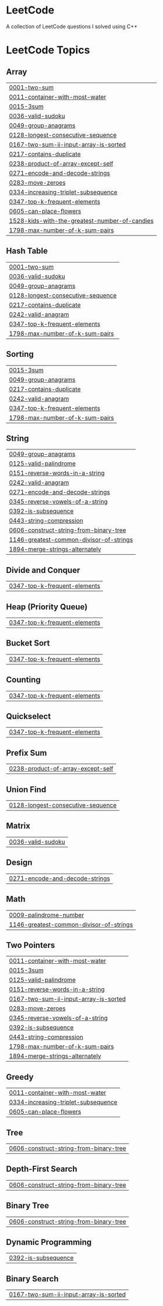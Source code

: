 # LeetCode
A collection of LeetCode questions I solved using C++

<!---LeetCode Topics Start-->
# LeetCode Topics
## Array
|  |
| ------- |
| [0001-two-sum](https://github.com/NathanLewis263/LeetCode/tree/master/0001-two-sum) |
| [0011-container-with-most-water](https://github.com/NathanLewis263/LeetCode/tree/master/0011-container-with-most-water) |
| [0015-3sum](https://github.com/NathanLewis263/LeetCode/tree/master/0015-3sum) |
| [0036-valid-sudoku](https://github.com/NathanLewis263/LeetCode/tree/master/0036-valid-sudoku) |
| [0049-group-anagrams](https://github.com/NathanLewis263/LeetCode/tree/master/0049-group-anagrams) |
| [0128-longest-consecutive-sequence](https://github.com/NathanLewis263/LeetCode/tree/master/0128-longest-consecutive-sequence) |
| [0167-two-sum-ii-input-array-is-sorted](https://github.com/NathanLewis263/LeetCode/tree/master/0167-two-sum-ii-input-array-is-sorted) |
| [0217-contains-duplicate](https://github.com/NathanLewis263/LeetCode/tree/master/0217-contains-duplicate) |
| [0238-product-of-array-except-self](https://github.com/NathanLewis263/LeetCode/tree/master/0238-product-of-array-except-self) |
| [0271-encode-and-decode-strings](https://github.com/NathanLewis263/LeetCode/tree/master/0271-encode-and-decode-strings) |
| [0283-move-zeroes](https://github.com/NathanLewis263/LeetCode/tree/master/0283-move-zeroes) |
| [0334-increasing-triplet-subsequence](https://github.com/NathanLewis263/LeetCode/tree/master/0334-increasing-triplet-subsequence) |
| [0347-top-k-frequent-elements](https://github.com/NathanLewis263/LeetCode/tree/master/0347-top-k-frequent-elements) |
| [0605-can-place-flowers](https://github.com/NathanLewis263/LeetCode/tree/master/0605-can-place-flowers) |
| [1528-kids-with-the-greatest-number-of-candies](https://github.com/NathanLewis263/LeetCode/tree/master/1528-kids-with-the-greatest-number-of-candies) |
| [1798-max-number-of-k-sum-pairs](https://github.com/NathanLewis263/LeetCode/tree/master/1798-max-number-of-k-sum-pairs) |
## Hash Table
|  |
| ------- |
| [0001-two-sum](https://github.com/NathanLewis263/LeetCode/tree/master/0001-two-sum) |
| [0036-valid-sudoku](https://github.com/NathanLewis263/LeetCode/tree/master/0036-valid-sudoku) |
| [0049-group-anagrams](https://github.com/NathanLewis263/LeetCode/tree/master/0049-group-anagrams) |
| [0128-longest-consecutive-sequence](https://github.com/NathanLewis263/LeetCode/tree/master/0128-longest-consecutive-sequence) |
| [0217-contains-duplicate](https://github.com/NathanLewis263/LeetCode/tree/master/0217-contains-duplicate) |
| [0242-valid-anagram](https://github.com/NathanLewis263/LeetCode/tree/master/0242-valid-anagram) |
| [0347-top-k-frequent-elements](https://github.com/NathanLewis263/LeetCode/tree/master/0347-top-k-frequent-elements) |
| [1798-max-number-of-k-sum-pairs](https://github.com/NathanLewis263/LeetCode/tree/master/1798-max-number-of-k-sum-pairs) |
## Sorting
|  |
| ------- |
| [0015-3sum](https://github.com/NathanLewis263/LeetCode/tree/master/0015-3sum) |
| [0049-group-anagrams](https://github.com/NathanLewis263/LeetCode/tree/master/0049-group-anagrams) |
| [0217-contains-duplicate](https://github.com/NathanLewis263/LeetCode/tree/master/0217-contains-duplicate) |
| [0242-valid-anagram](https://github.com/NathanLewis263/LeetCode/tree/master/0242-valid-anagram) |
| [0347-top-k-frequent-elements](https://github.com/NathanLewis263/LeetCode/tree/master/0347-top-k-frequent-elements) |
| [1798-max-number-of-k-sum-pairs](https://github.com/NathanLewis263/LeetCode/tree/master/1798-max-number-of-k-sum-pairs) |
## String
|  |
| ------- |
| [0049-group-anagrams](https://github.com/NathanLewis263/LeetCode/tree/master/0049-group-anagrams) |
| [0125-valid-palindrome](https://github.com/NathanLewis263/LeetCode/tree/master/0125-valid-palindrome) |
| [0151-reverse-words-in-a-string](https://github.com/NathanLewis263/LeetCode/tree/master/0151-reverse-words-in-a-string) |
| [0242-valid-anagram](https://github.com/NathanLewis263/LeetCode/tree/master/0242-valid-anagram) |
| [0271-encode-and-decode-strings](https://github.com/NathanLewis263/LeetCode/tree/master/0271-encode-and-decode-strings) |
| [0345-reverse-vowels-of-a-string](https://github.com/NathanLewis263/LeetCode/tree/master/0345-reverse-vowels-of-a-string) |
| [0392-is-subsequence](https://github.com/NathanLewis263/LeetCode/tree/master/0392-is-subsequence) |
| [0443-string-compression](https://github.com/NathanLewis263/LeetCode/tree/master/0443-string-compression) |
| [0606-construct-string-from-binary-tree](https://github.com/NathanLewis263/LeetCode/tree/master/0606-construct-string-from-binary-tree) |
| [1146-greatest-common-divisor-of-strings](https://github.com/NathanLewis263/LeetCode/tree/master/1146-greatest-common-divisor-of-strings) |
| [1894-merge-strings-alternately](https://github.com/NathanLewis263/LeetCode/tree/master/1894-merge-strings-alternately) |
## Divide and Conquer
|  |
| ------- |
| [0347-top-k-frequent-elements](https://github.com/NathanLewis263/LeetCode/tree/master/0347-top-k-frequent-elements) |
## Heap (Priority Queue)
|  |
| ------- |
| [0347-top-k-frequent-elements](https://github.com/NathanLewis263/LeetCode/tree/master/0347-top-k-frequent-elements) |
## Bucket Sort
|  |
| ------- |
| [0347-top-k-frequent-elements](https://github.com/NathanLewis263/LeetCode/tree/master/0347-top-k-frequent-elements) |
## Counting
|  |
| ------- |
| [0347-top-k-frequent-elements](https://github.com/NathanLewis263/LeetCode/tree/master/0347-top-k-frequent-elements) |
## Quickselect
|  |
| ------- |
| [0347-top-k-frequent-elements](https://github.com/NathanLewis263/LeetCode/tree/master/0347-top-k-frequent-elements) |
## Prefix Sum
|  |
| ------- |
| [0238-product-of-array-except-self](https://github.com/NathanLewis263/LeetCode/tree/master/0238-product-of-array-except-self) |
## Union Find
|  |
| ------- |
| [0128-longest-consecutive-sequence](https://github.com/NathanLewis263/LeetCode/tree/master/0128-longest-consecutive-sequence) |
## Matrix
|  |
| ------- |
| [0036-valid-sudoku](https://github.com/NathanLewis263/LeetCode/tree/master/0036-valid-sudoku) |
## Design
|  |
| ------- |
| [0271-encode-and-decode-strings](https://github.com/NathanLewis263/LeetCode/tree/master/0271-encode-and-decode-strings) |
## Math
|  |
| ------- |
| [0009-palindrome-number](https://github.com/NathanLewis263/LeetCode/tree/master/0009-palindrome-number) |
| [1146-greatest-common-divisor-of-strings](https://github.com/NathanLewis263/LeetCode/tree/master/1146-greatest-common-divisor-of-strings) |
## Two Pointers
|  |
| ------- |
| [0011-container-with-most-water](https://github.com/NathanLewis263/LeetCode/tree/master/0011-container-with-most-water) |
| [0015-3sum](https://github.com/NathanLewis263/LeetCode/tree/master/0015-3sum) |
| [0125-valid-palindrome](https://github.com/NathanLewis263/LeetCode/tree/master/0125-valid-palindrome) |
| [0151-reverse-words-in-a-string](https://github.com/NathanLewis263/LeetCode/tree/master/0151-reverse-words-in-a-string) |
| [0167-two-sum-ii-input-array-is-sorted](https://github.com/NathanLewis263/LeetCode/tree/master/0167-two-sum-ii-input-array-is-sorted) |
| [0283-move-zeroes](https://github.com/NathanLewis263/LeetCode/tree/master/0283-move-zeroes) |
| [0345-reverse-vowels-of-a-string](https://github.com/NathanLewis263/LeetCode/tree/master/0345-reverse-vowels-of-a-string) |
| [0392-is-subsequence](https://github.com/NathanLewis263/LeetCode/tree/master/0392-is-subsequence) |
| [0443-string-compression](https://github.com/NathanLewis263/LeetCode/tree/master/0443-string-compression) |
| [1798-max-number-of-k-sum-pairs](https://github.com/NathanLewis263/LeetCode/tree/master/1798-max-number-of-k-sum-pairs) |
| [1894-merge-strings-alternately](https://github.com/NathanLewis263/LeetCode/tree/master/1894-merge-strings-alternately) |
## Greedy
|  |
| ------- |
| [0011-container-with-most-water](https://github.com/NathanLewis263/LeetCode/tree/master/0011-container-with-most-water) |
| [0334-increasing-triplet-subsequence](https://github.com/NathanLewis263/LeetCode/tree/master/0334-increasing-triplet-subsequence) |
| [0605-can-place-flowers](https://github.com/NathanLewis263/LeetCode/tree/master/0605-can-place-flowers) |
## Tree
|  |
| ------- |
| [0606-construct-string-from-binary-tree](https://github.com/NathanLewis263/LeetCode/tree/master/0606-construct-string-from-binary-tree) |
## Depth-First Search
|  |
| ------- |
| [0606-construct-string-from-binary-tree](https://github.com/NathanLewis263/LeetCode/tree/master/0606-construct-string-from-binary-tree) |
## Binary Tree
|  |
| ------- |
| [0606-construct-string-from-binary-tree](https://github.com/NathanLewis263/LeetCode/tree/master/0606-construct-string-from-binary-tree) |
## Dynamic Programming
|  |
| ------- |
| [0392-is-subsequence](https://github.com/NathanLewis263/LeetCode/tree/master/0392-is-subsequence) |
## Binary Search
|  |
| ------- |
| [0167-two-sum-ii-input-array-is-sorted](https://github.com/NathanLewis263/LeetCode/tree/master/0167-two-sum-ii-input-array-is-sorted) |
<!---LeetCode Topics End-->
